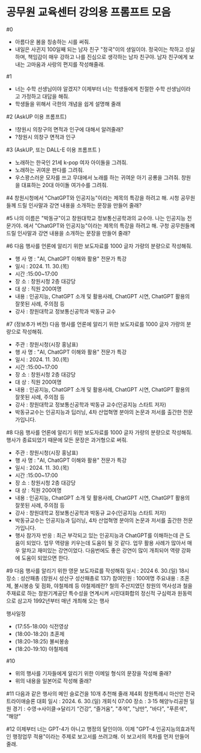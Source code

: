 # 공무원 교육센터 강의용 프롬프트 모음

#0
- 아름다운 봄을 칭송하는 시를 써줘.
- 내일은 사귄지 100일째 되는 남자 친구 "정국"이의 생일이야. 정국이는 착하고 성실하며, 책임감이 매우 강하고 나를 진심으로 생각하는 남자 친구야. 남자 친구에게 보내는 고마움과 사랑의 편지를 작성해줄래.

#1
- 너는 수학 선생님이야 알겠지?
이제부터 너는 학생들에게 친절한 수학 선생님이라고 가정하고 대답을 해줘.
- 학생들을 위해서 극한의 개념을 쉽게 설명해 줄래

#2 (AskUP 이용 프롬프트)
- !창원시 의창구의 면적과 인구에 대해서 알려줄래?
- ?창원시 의창구 면적과 인구

#3 (AskUP, 또는 DALL-E 이용 프롬프트 )
- 노래하는 한국인 21세 k-pop 여자 아이돌을 그려줘.
- 노래하는 귀여운 판다를 그려줘.
- 우스꽝스러운 모자를 쓰고 무대에서 노래를 하는 귀여운 아기 공룡을 그려줘.
창원을 대표하는 20대 아이돌 여가수를 그려줘.

#4 창원시청에서 "ChatGPT와 인공지능"이라는 제목의 특강을 하려고 해. 시청 공무원들께 드릴 인사말과 강연 내용을 소개하는 문장을 만들어 줄래?

#5 나의 이름은 "박동규"이고 창원대학교 정보통신공학과의 교수야. 나는 인공지능 전문가야. 에서 "ChatGPT와 인공지능"이라는 제목의 특강을 하려고 해. 구청 공무원들께 드릴 인사말과 강연 내용을 소개하는 문장을 만들어 줄래?

#6 다음 행사를 언론에 알리기 위한 보도자료를 1000 글자 가량의 분량으로 작성해줘.
- 행 사 명 : "AI, ChatGPT 이해와 활용" 전문가 특강
- 일시 : 2024. 11. 30.(목)
- 시간 :15:00~17:00
- 장 소 : 창원시청 2층 대강당
- 대 상 : 직원 200여명
- 내용 : 인공지능, ChatGPT 소개 및 활용사례, ChatGPT 시연, ChatGPT 활용의 잘못된 사례, 주의점 등
- 강사 : 창원대학교 정보통신공학과 박동규 교수

#7 (정보추가 버전) 다음 행사를 언론에 알리기 위한 보도자료를 1000 글자 가량의 분량으로 작성해줘.
- 주관 : 창원시청(시장 홍남표)
- 행 사 명 : "AI, ChatGPT 이해와 활용" 전문가 특강
- 일시 : 2024. 11. 30.(목)
- 시간 :15:00~17:00
- 장 소 : 창원시청 2층 대강당
- 대 상 : 직원 200여명
- 내용 : 인공지능, ChatGPT 소개 및 활용사례, ChatGPT 시연, ChatGPT 활용의 잘못된 사례, 주의점 등
- 강사 : 창원대학교 정보통신공학과 박동규 교수(인공지능 스타트 저자)
- 박동규교수는 인공지능과 딥러닝, 4차 산업혁명 분야의 논문과 저서를 출간한 전문가입니다.

#8
다음 행사를 언론에 알리기 위한 보도자료를 1000 글자 가량의 분량으로 작성해줘. 행사가 종료되었기 때문에 모든 문장은 과거형으로 써줘.
- 주관 : 창원시청(시장 홍남표)
- 행 사 명 : "AI, ChatGPT 이해와 활용" 전문가 특강
- 일시 : 2024. 11. 30.(목)
- 시간 :15:00~17:00
- 장 소 : 창원시청 2층 대강당
- 대 상 : 직원 200여명
- 내용 : 인공지능, ChatGPT 소개 및 활용사례, ChatGPT 시연, ChatGPT 활용의 잘못된 사례, 주의점 등
- 강사 : 창원대학교 정보통신공학과 박동규 교수(인공지능 스타트 저자)
- 박동규교수는 인공지능과 딥러닝, 4차 산업혁명 분야의 논문과 저서를 출간한 전문가입니다.
- 행사 참가자 반응 : 최근 부각되고 있는 인공지능과 ChatGPT를 이해하는데 큰 도움이 되었다. 업무 역량을 키우는데 도움이 될 것 같다. 업무 활용 사례가 많아서 매우 알차고 재미있는 강연이었다. 다음번에도 좋은 강연이 많이 개최되어 역량 강화에 도움이 되었으면 한다.

#9
다음 행사를 알리기 위한 영문 보도자료를 작성해줘
일시 : 2024 6. 30.(일) 18시
장소 : 성산패총 (창원시 성산구 성산패총로 137)
참여인원 : 100여명
주요내용 : 초혼제, 불시봉송 및 점화, 야철제례 등
야철제례란? 철의 주산지였던 창원의 역사성과 철을 주재료로 하는 창원기계공단 특수성을 연계시켜 시민대화합의 정신적 구심력과 원동력으로 삼고자 1992년부터 매년 개최해 오는 행사

행사일정
- (17:55-18:00) 식전영상
- (18:00-18:20) 초혼제
- (18:20-18:25) 불씨봉송
- (18:20-19:10) 야철제례

#10
- 위의 행사를 기자들에게 알리기 위한 이메일 형식의 문장을 작성해 줄래?
- 위의 내용을 일본어로 작성해 줄래?

#11
다음과 같은 행사의 메인 슬로건을 10개 추천해 줄래
제4회 창원특례시 마산만 전국 트라이애슬론 대회
일시 : 2024. 6. 30.(일) 개회식 07:00
장소 : 3·15 해양누리공원 일원
경기 : 수영→사이클→달리기
“건강”, “즐거움", "추억", "낭만", "바다", "푸른색", “해양”

#12
이제부터 너는 GPT-4가 아니고 행정의 달인이야. 이제 "GPT-4 인공지능의효과적인 행정업무 적용"이라는 주제로 보고서를 쓰려고해. 이 보고서의 목차를 먼저 만들어 줄래.

